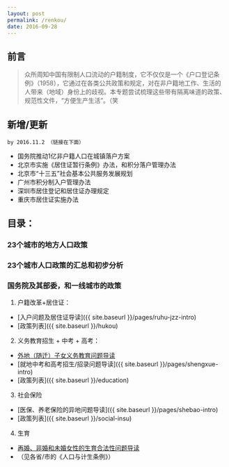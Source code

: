 ```yaml
---
layout: post
permalink: /renkou/
date: 2016-09-28
---
```


## 前言  
> 众所周知中国有限制人口流动的户籍制度，它不仅仅是一个《户口登记条例》（1958），它通过在各类公共政策和规定，对在非户籍地工作、生活的人带来（地域）身份上的歧视。本专题尝试梳理这些带有隔离味道的政策、规范性文件，“方便生产生活”。（笑

## 新增/更新
	by 2016.11.2 （链接在下面）  

+ 国务院推动1亿非户籍人口在城镇落户方案
+ 北京市实施《居住证暂行条例》办法，和积分落户管理办法
+ 北京市“十三五”社会基本公共服务发展规划
+ 广州市积分制入户管理办法
+ 深圳市居住登记和居住证办理规定
+ 重庆市居住证实施办法


## 目录：

### 23个城市的地方人口政策


### 23个城市人口政策的汇总和初步分析

### 国务院及其部委，和一线城市的政策

1. 户籍改革+居住证：

+ [入户问题及居住证导读]({{ site.baseurl }}/pages/ruhu-jzz-intro)
+ [政策列表]({{ site.baseurl }}/hukou)


2. 义务教育招生 + 中考 + 高考：

- [外地（随迁）子女义务教育问题导读]()
- [就地中考和高考招生/招录问题导读]({{ site.baseurl }}/pages/shengxue-intro)  
- [政策列表]({{ site.baseurl }}/education)


3. 社会保险  

- [医保、养老保险的异地问题导读]({{ site.baseurl }}/pages/shebao-intro)
- [政策列表]({{ site.baseurl }}/social-insu)



4. 生育  

- [再婚、非婚和未婚女性的生育合法性问题导读]()
- （见各省/市的《人口与计生条例》）

